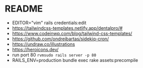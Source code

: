 # README

- EDITOR="vim" rails credentials:edit
- https://tailwindcss-templates.netlify.app/dentalpro/#
- https://www.codeinwp.com/blog/tailwind-css-templates/
- https://github.com/ondrejbartas/sidekiq-cron/
- https://undraw.co/illustrations
- https://heroicons.dev/
- run port 80 `rvmsudo rails server -p 80`
- RAILS_ENV=production bundle exec rake assets:precompile